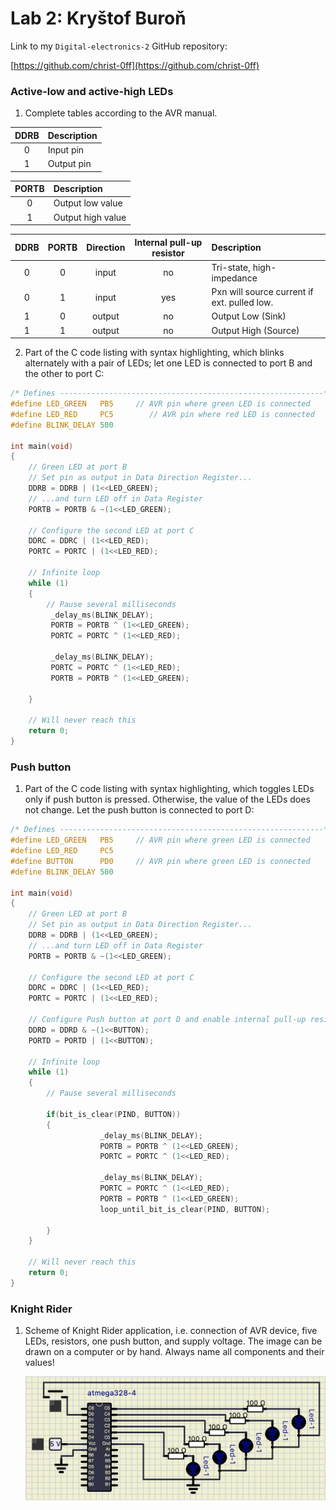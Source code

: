 # Lab 2: Kryštof Buroň

Link to my `Digital-electronics-2` GitHub repository:

   [https://github.com/christ-0ff](https://github.com/christ-0ff)


### Active-low and active-high LEDs

1. Complete tables according to the AVR manual.

| **DDRB** | **Description** |
| :-: | :-- |
| 0 | Input pin |
| 1 | Output pin |

| **PORTB** | **Description** |
| :-: | :-- |
| 0 | Output low value |
| 1 | Output high value |

| **DDRB** | **PORTB** | **Direction** | **Internal pull-up resistor** | **Description** |
| :-: | :-: | :-: | :-: | :-- |
| 0 | 0 | input | no | Tri-state, high-impedance |
| 0 | 1 | input | yes | Pxn will source current if ext. pulled low. |
| 1 | 0 | output | no | Output Low (Sink) |
| 1 | 1 | output | no | Output High (Source) |

2. Part of the C code listing with syntax highlighting, which blinks alternately with a pair of LEDs; let one LED is connected to port B and the other to port C:

```c
/* Defines -----------------------------------------------------------*/
#define LED_GREEN   PB5     // AVR pin where green LED is connected
#define LED_RED     PC5        // AVR pin where red LED is connected   
#define BLINK_DELAY 500

int main(void)
{
    // Green LED at port B
    // Set pin as output in Data Direction Register...
    DDRB = DDRB | (1<<LED_GREEN);
    // ...and turn LED off in Data Register
    PORTB = PORTB & ~(1<<LED_GREEN);

    // Configure the second LED at port C
    DDRC = DDRC | (1<<LED_RED);
    PORTC = PORTC | (1<<LED_RED);
     
    // Infinite loop
    while (1)
    {
        // Pause several milliseconds
         _delay_ms(BLINK_DELAY);
         PORTB = PORTB ^ (1<<LED_GREEN);
         PORTC = PORTC ^ (1<<LED_RED);
         
         _delay_ms(BLINK_DELAY);
         PORTC = PORTC ^ (1<<LED_RED);
         PORTB = PORTB ^ (1<<LED_GREEN);
         
    }

    // Will never reach this
    return 0;
}
```


### Push button

1. Part of the C code listing with syntax highlighting, which toggles LEDs only if push button is pressed. Otherwise, the value of the LEDs does not change. Let the push button is connected to port D:

```c
/* Defines -----------------------------------------------------------*/
#define LED_GREEN   PB5     // AVR pin where green LED is connected
#define LED_RED     PC5
#define BUTTON      PD0     // AVR pin where green LED is connected
#define BLINK_DELAY 500

int main(void)
{
    // Green LED at port B
    // Set pin as output in Data Direction Register...
    DDRB = DDRB | (1<<LED_GREEN);
    // ...and turn LED off in Data Register
    PORTB = PORTB & ~(1<<LED_GREEN);

    // Configure the second LED at port C
    DDRC = DDRC | (1<<LED_RED);    
    PORTC = PORTC | (1<<LED_RED);
    
    // Configure Push button at port D and enable internal pull-up resistor
    DDRD = DDRD & ~(1<<BUTTON);
    PORTD = PORTD | (1<<BUTTON);
    
    // Infinite loop
    while (1)
    {
        // Pause several milliseconds

        if(bit_is_clear(PIND, BUTTON))
        {
                    _delay_ms(BLINK_DELAY);
                    PORTB = PORTB ^ (1<<LED_GREEN);
                    PORTC = PORTC ^ (1<<LED_RED);
                    
                    _delay_ms(BLINK_DELAY);
                    PORTC = PORTC ^ (1<<LED_RED);
                    PORTB = PORTB ^ (1<<LED_GREEN);
                    loop_until_bit_is_clear(PIND, BUTTON);
                    
        }
    }

    // Will never reach this
    return 0;
}
```


### Knight Rider

1. Scheme of Knight Rider application, i.e. connection of AVR device, five LEDs, resistors, one push button, and supply voltage. The image can be drawn on a computer or by hand. Always name all components and their values!

   ![KNIGHTRIDER](images/KNIGHTRIDER.PNG)
